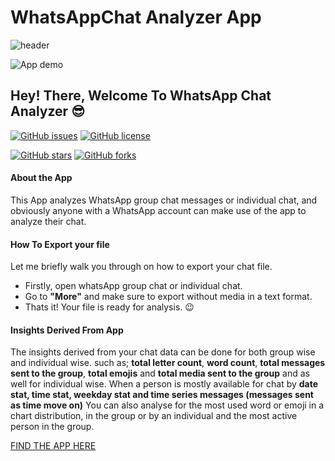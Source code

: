 # WhatsAppChat Analyzer App
![header](https://capsule-render.vercel.app/api?type=wave&color=gradient&height=300&section=header&text=WhatsAppChat%20Analyzer&fontSize=60)


![App demo](https://github.com/judeleonard/WhatsapChat-Analyzer-App/blob/master/Demo/ezgif.com-video-to-gif.gif)


## Hey! There, Welcome To WhatsApp Chat Analyzer :sunglasses:
[![GitHub issues](https://img.shields.io/github/issues/judeleonard/WhatsapChat-Analyzer-App)](https://github.com/judeleonard/WhatsapChat-Analyzer-App/issues)
[![GitHub license](https://img.shields.io/github/license/judeleonard/WhatsapChat-Analyzer-App)](https://github.com/judeleonard/WhatsapChat-Analyzer-App/blob/master/LICENSE)

[![GitHub stars](https://img.shields.io/github/stars/judeleonard/WhatsapChat-Analyzer-App)](https://github.com/judeleonard/WhatsapChat-Analyzer-App/stargazers)
[![GitHub forks](https://img.shields.io/github/forks/judeleonard/WhatsapChat-Analyzer-App)](https://github.com/judeleonard/WhatsapChat-Analyzer-App/network)

#### About the App
This App analyzes WhatsApp group chat messages or individual chat, and obviously anyone with a WhatsApp account
can make use of the app to analyze their chat.
#### How To Export your file
Let me briefly walk you through on how to export your chat file. 
- Firstly, open whatsApp group chat or individual chat. 
- Go to __"More"__ and make sure to export without media in a text format. 
- Thats it! Your file is ready for analysis. :wink:
#### Insights Derived From App
The insights derived from your chat data can be done for both group wise and individual wise. such as; __total letter count__, __word count__, 
__total messages sent to the group__, __total emojis__ and __total media sent to the group__ and as well for individual wise.
When a person is mostly available for chat by __date stat, time stat, weekday stat and time series messages (messages sent as time move on)__
You can also analyse for the most used word or emoji in a chart distribution, in the group or by an individual and the most active person in the group.

[FIND THE APP HERE](https://chat-analyzer.herokuapp.com/)
